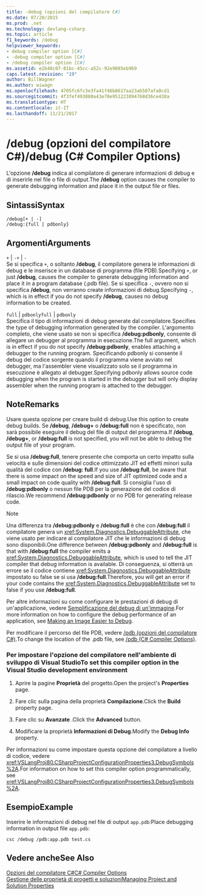 ```yaml
---
title: -debug (opzioni del compilatore C#)
ms.date: 07/20/2015
ms.prod: .net
ms.technology: devlang-csharp
ms.topic: article
f1_keywords: /debug
helpviewer_keywords:
- debug compiler option [C#]
- -debug compiler option [C#]
- /debug compiler option [C#]
ms.assetid: e2b48c07-01bc-45cc-a52c-92e9085eb969
caps.latest.revision: "19"
author: BillWagner
ms.author: wiwagn
ms.openlocfilehash: 4705fc6fc3e3fa41f46b8617aa23ab507afa0cd1
ms.sourcegitcommit: 4f3fef493080a43e70e951223894768d36ce430a
ms.translationtype: HT
ms.contentlocale: it-IT
ms.lasthandoff: 11/21/2017
---
```

# <a name="debug-c-compiler-options"></a><span data-ttu-id="9fa2a-102">/debug (opzioni del compilatore C#)</span><span class="sxs-lookup"><span data-stu-id="9fa2a-102">/debug (C# Compiler Options)</span></span>
<span data-ttu-id="9fa2a-103">L'opzione **/debug** indica al compilatore di generare informazioni di debug e di inserirle nel file o file di output.</span><span class="sxs-lookup"><span data-stu-id="9fa2a-103">The **/debug** option causes the compiler to generate debugging information and place it in the output file or files.</span></span>  
  
## <a name="syntax"></a><span data-ttu-id="9fa2a-104">Sintassi</span><span class="sxs-lookup"><span data-stu-id="9fa2a-104">Syntax</span></span>  
  
```console  
/debug[+ | -]  
/debug:{full | pdbonly}  
```  
  
## <a name="arguments"></a><span data-ttu-id="9fa2a-105">Argomenti</span><span class="sxs-lookup"><span data-stu-id="9fa2a-105">Arguments</span></span>  
 <span data-ttu-id="9fa2a-106">`+` &#124; `-`</span><span class="sxs-lookup"><span data-stu-id="9fa2a-106">`+` &#124; `-`</span></span>  
 <span data-ttu-id="9fa2a-107">Se si specifica `+`, o soltanto **/debug**, il compilatore genera le informazioni di debug e le inserisce in un database di programma (file PDB).</span><span class="sxs-lookup"><span data-stu-id="9fa2a-107">Specifying `+`, or just **/debug**, causes the compiler to generate debugging information and place it in a program database (.pdb file).</span></span> <span data-ttu-id="9fa2a-108">Se si specifica `-`, ovvero non si specifica **/debug**, non verranno create informazioni di debug.</span><span class="sxs-lookup"><span data-stu-id="9fa2a-108">Specifying `-`, which is in effect if you do not specify **/debug**, causes no debug information to be created.</span></span>  
  
 <span data-ttu-id="9fa2a-109">`full` &#124; `pdbonly`</span><span class="sxs-lookup"><span data-stu-id="9fa2a-109">`full` &#124; `pdbonly`</span></span>  
 <span data-ttu-id="9fa2a-110">Specifica il tipo di informazioni di debug generate dal compilatore.</span><span class="sxs-lookup"><span data-stu-id="9fa2a-110">Specifies the type of debugging information generated by the compiler.</span></span> <span data-ttu-id="9fa2a-111">L'argomento completo, che viene usato se non si specifica **/debug:pdbonly**, consente di allegare un debugger al programma in esecuzione.</span><span class="sxs-lookup"><span data-stu-id="9fa2a-111">The full argument, which is in effect if you do not specify **/debug:pdbonly**, enables attaching a debugger to the running program.</span></span> <span data-ttu-id="9fa2a-112">Specificando pdbonly si consente il debug del codice sorgente quando il programma viene avviato nel debugger, ma l'assembler viene visualizzato solo se il programma in esecuzione è allegato al debugger.</span><span class="sxs-lookup"><span data-stu-id="9fa2a-112">Specifying pdbonly allows source code debugging when the program is started in the debugger but will only display assembler when the running program is attached to the debugger.</span></span>  
  
## <a name="remarks"></a><span data-ttu-id="9fa2a-113">Note</span><span class="sxs-lookup"><span data-stu-id="9fa2a-113">Remarks</span></span>  
 <span data-ttu-id="9fa2a-114">Usare questa opzione per creare build di debug.</span><span class="sxs-lookup"><span data-stu-id="9fa2a-114">Use this option to create debug builds.</span></span> <span data-ttu-id="9fa2a-115">Se **/debug**, **/debug+** o **/debug:full** non è specificato, non sarà possibile eseguire il debug del file di output del programma.</span><span class="sxs-lookup"><span data-stu-id="9fa2a-115">If **/debug**, **/debug+**, or **/debug:full** is not specified, you will not be able to debug the output file of your program.</span></span>  
  
 <span data-ttu-id="9fa2a-116">Se si usa **/debug:full**, tenere presente che comporta un certo impatto sulla velocità e sulle dimensioni del codice ottimizzato JIT ed effetti minori sulla qualità del codice con **/debug: full**.</span><span class="sxs-lookup"><span data-stu-id="9fa2a-116">If you use **/debug:full**, be aware that there is some impact on the speed and size of JIT optimized code and a small impact on code quality with **/debug:full**.</span></span> <span data-ttu-id="9fa2a-117">Si consiglia l'uso di **/debug:pdbonly** o nessun file PDB per la generazione del codice di rilascio.</span><span class="sxs-lookup"><span data-stu-id="9fa2a-117">We recommend **/debug:pdbonly** or no PDB for generating release code.</span></span>  
  
> [!NOTE]
>  <span data-ttu-id="9fa2a-118">Una differenza tra **/debug:pdbonly** e **/debug:full** è che con **/debug:full** il compilatore genera un <xref:System.Diagnostics.DebuggableAttribute>, che viene usato per indicare al compilatore JIT che le informazioni di debug sono disponibili.</span><span class="sxs-lookup"><span data-stu-id="9fa2a-118">One difference between **/debug:pdbonly** and **/debug:full** is that with **/debug:full** the compiler emits a <xref:System.Diagnostics.DebuggableAttribute>, which is used to tell the JIT compiler that debug information is available.</span></span> <span data-ttu-id="9fa2a-119">Di conseguenza, si otterrà un errore se il codice contiene <xref:System.Diagnostics.DebuggableAttribute> impostato su false se si usa **/debug:full**.</span><span class="sxs-lookup"><span data-stu-id="9fa2a-119">Therefore, you will get an error if your code contains the <xref:System.Diagnostics.DebuggableAttribute> set to false if you use **/debug:full**.</span></span>  
  
 <span data-ttu-id="9fa2a-120">Per altre informazioni su come configurare le prestazioni di debug di un'applicazione, vedere [Semplificazione del debug di un'immagine](../../../framework/debug-trace-profile/making-an-image-easier-to-debug.md).</span><span class="sxs-lookup"><span data-stu-id="9fa2a-120">For more information on how to configure the debug performance of an application, see [Making an Image Easier to Debug](../../../framework/debug-trace-profile/making-an-image-easier-to-debug.md).</span></span>  
  
 <span data-ttu-id="9fa2a-121">Per modificare il percorso del file PDB, vedere [/pdb (opzioni del compilatore C#)](../../../csharp/language-reference/compiler-options/pdb-compiler-option.md).</span><span class="sxs-lookup"><span data-stu-id="9fa2a-121">To change the location of the .pdb file, see [/pdb (C# Compiler Options)](../../../csharp/language-reference/compiler-options/pdb-compiler-option.md).</span></span>  
  
### <a name="to-set-this-compiler-option-in-the-visual-studio-development-environment"></a><span data-ttu-id="9fa2a-122">Per impostare l'opzione del compilatore nell'ambiente di sviluppo di Visual Studio</span><span class="sxs-lookup"><span data-stu-id="9fa2a-122">To set this compiler option in the Visual Studio development environment</span></span>  
  
1.  <span data-ttu-id="9fa2a-123">Aprire la pagine **Proprietà** del progetto.</span><span class="sxs-lookup"><span data-stu-id="9fa2a-123">Open the project's **Properties** page.</span></span>  
  
2.  <span data-ttu-id="9fa2a-124">Fare clic sulla pagina della proprietà **Compilazione**.</span><span class="sxs-lookup"><span data-stu-id="9fa2a-124">Click the **Build** property page.</span></span>  
  
3.  <span data-ttu-id="9fa2a-125">Fare clic su **Avanzate** .</span><span class="sxs-lookup"><span data-stu-id="9fa2a-125">Click the **Advanced** button.</span></span>  
  
4.  <span data-ttu-id="9fa2a-126">Modificare la proprietà **Informazioni di Debug**.</span><span class="sxs-lookup"><span data-stu-id="9fa2a-126">Modify the **Debug Info** property.</span></span>  
  
 <span data-ttu-id="9fa2a-127">Per informazioni su come impostare questa opzione del compilatore a livello di codice, vedere <xref:VSLangProj80.CSharpProjectConfigurationProperties3.DebugSymbols%2A>.</span><span class="sxs-lookup"><span data-stu-id="9fa2a-127">For information on how to set this compiler option programmatically, see <xref:VSLangProj80.CSharpProjectConfigurationProperties3.DebugSymbols%2A>.</span></span>  
  
## <a name="example"></a><span data-ttu-id="9fa2a-128">Esempio</span><span class="sxs-lookup"><span data-stu-id="9fa2a-128">Example</span></span>  
 <span data-ttu-id="9fa2a-129">Inserire le informazioni di debug nel file di output `app.pdb`:</span><span class="sxs-lookup"><span data-stu-id="9fa2a-129">Place debugging information in output file `app.pdb`:</span></span>  
  
```console  
csc /debug /pdb:app.pdb test.cs  
```  
  
## <a name="see-also"></a><span data-ttu-id="9fa2a-130">Vedere anche</span><span class="sxs-lookup"><span data-stu-id="9fa2a-130">See Also</span></span>  
 [<span data-ttu-id="9fa2a-131">Opzioni del compilatore C#</span><span class="sxs-lookup"><span data-stu-id="9fa2a-131">C# Compiler Options</span></span>](../../../csharp/language-reference/compiler-options/index.md)  
 [<span data-ttu-id="9fa2a-132">Gestione delle proprietà di progetti e soluzioni</span><span class="sxs-lookup"><span data-stu-id="9fa2a-132">Managing Project and Solution Properties</span></span>](/visualstudio/ide/managing-project-and-solution-properties)
